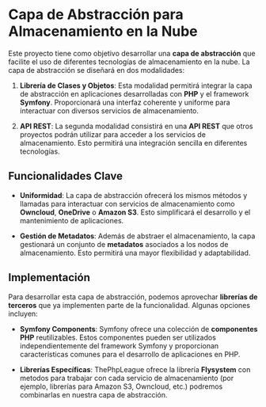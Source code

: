 # Capa de Abstracción para Almacenamiento en la Nube

Este proyecto tiene como objetivo desarrollar una **capa de abstracción** que facilite el uso de diferentes tecnologías de almacenamiento en la nube. La capa de abstracción se diseñará en dos modalidades:

1. **Librería de Clases y Objetos**: Esta modalidad permitirá integrar la capa de abstracción en aplicaciones desarrolladas con **PHP** y el framework **Symfony**. Proporcionará una interfaz coherente y uniforme para interactuar con diversos servicios de almacenamiento.

2. **API REST**: La segunda modalidad consistirá en una **API REST** que otros proyectos podrán utilizar para acceder a los servicios de almacenamiento. Esto permitirá una integración sencilla en diferentes tecnologías.

## Funcionalidades Clave

- **Uniformidad**: La capa de abstracción ofrecerá los mismos métodos y llamadas para interactuar con servicios de almacenamiento como **Owncloud**, **OneDrive** o **Amazon S3**. Esto simplificará el desarrollo y el mantenimiento de aplicaciones.

- **Gestión de Metadatos**: Además de abstraer el almacenamiento, la capa gestionará un conjunto de **metadatos** asociados a los nodos de almacenamiento. Esto permitirá una mayor flexibilidad y adaptabilidad.

## Implementación

Para desarrollar esta capa de abstracción, podemos aprovechar **librerías de terceros** que ya implementen parte de la funcionalidad. Algunas opciones incluyen:

- **Symfony Components**: Symfony ofrece una colección de **componentes PHP** reutilizables. Estos componentes pueden ser utilizados independientemente del framework Symfony y proporcionan características comunes para el desarrollo de aplicaciones en PHP.

- **Librerías Específicas**: ThePhpLeague ofrece la librería **Flysystem** con metodos para trabajar con cada servicio de almacenamiento (por ejemplo, librerías para Amazon S3, Owncloud, etc.) podremos combinarlas en nuestra capa de abstracción.
